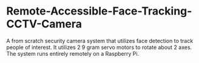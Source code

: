 # Remote-Accessible-Face-Tracking-CCTV-Camera
A from scratch security camera system that utilizes face detection to track people of interest. It utilizes 2 9 gram servo motors to rotate about 2 axes. The system runs entirely remotely on a Raspberry Pi.
